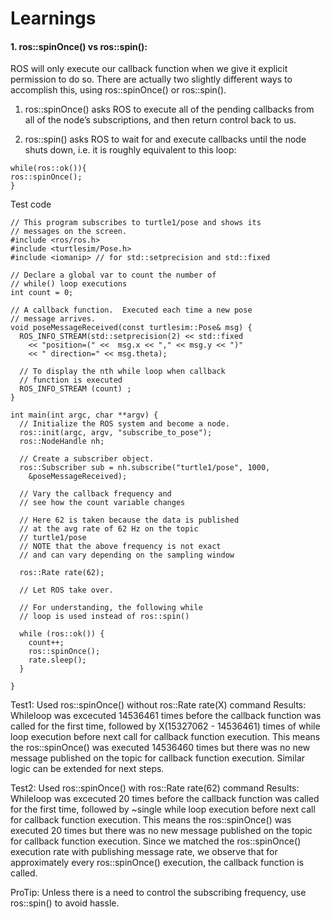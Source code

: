 # Learnings

#### 1. ros::spinOnce() vs ros::spin():

ROS will only execute our callback function when we give it explicit permission to do so. There are actually two slightly different ways to accomplish this, using ros::spinOnce() or ros::spin().

1. ros::spinOnce() asks ROS to execute all of the pending callbacks from all of the node’s subscriptions, and then return control back to us.

2. ros::spin() asks ROS to wait for and execute callbacks until the node shuts down, i.e. it is roughly equivalent to this loop:

```
while(ros::ok()){
ros::spinOnce();
}
```
Test code

```
// This program subscribes to turtle1/pose and shows its
// messages on the screen.
#include <ros/ros.h>
#include <turtlesim/Pose.h>
#include <iomanip> // for std::setprecision and std::fixed

// Declare a global var to count the number of
// while() loop executions
int count = 0;

// A callback function.  Executed each time a new pose
// message arrives.
void poseMessageReceived(const turtlesim::Pose& msg) {
  ROS_INFO_STREAM(std::setprecision(2) << std::fixed
    << "position=(" <<  msg.x << "," << msg.y << ")"
    << " direction=" << msg.theta);
  
  // To display the nth while loop when callback
  // function is executed
  ROS_INFO_STREAM (count) ;
}

int main(int argc, char **argv) {
  // Initialize the ROS system and become a node.
  ros::init(argc, argv, "subscribe_to_pose");
  ros::NodeHandle nh;

  // Create a subscriber object.
  ros::Subscriber sub = nh.subscribe("turtle1/pose", 1000,
    &poseMessageReceived);
  
  // Vary the callback frequency and
  // see how the count variable changes
  
  // Here 62 is taken because the data is published
  // at the avg rate of 62 Hz on the topic
  // turtle1/pose
  // NOTE that the above frequency is not exact
  // and can vary depending on the sampling window
  
  ros::Rate rate(62);

  // Let ROS take over.
  
  // For understanding, the following while
  // loop is used instead of ros::spin()
  
  while (ros::ok()) {
    count++;
    ros::spinOnce();
    rate.sleep();
  }
  
}
```

Test1: Used ros::spinOnce() without ros::Rate rate(X) command
Results: Whileloop was excecuted 14536461 times before the callback function was called for the first time, followed by X(15327062 - 14536461) times of while loop execution before next call for callback function execution. This means the ros::spinOnce() was executed 14536460 times but there was no new message published on the topic for callback function execution. Similar logic can be extended for next steps.

Test2: Used ros::spinOnce() with ros::Rate rate(62) command
Results: Whileloop was excecuted 20 times before the callback function was called for the first time, followed by ~single while loop execution before next call for callback function execution. This means the ros::spinOnce() was executed 20 times but there was no new message published on the topic for callback function execution. Since we matched the ros::spinOnce() execution rate with publishing message rate, we observe that for approximately every ros::spinOnce() execution, the callback function is called.

ProTip: Unless there is a need to control the subscribing frequency, use ros::spin() to avoid hassle.
